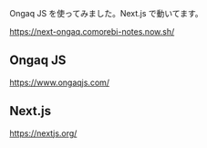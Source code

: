 Ongaq JS を使ってみました。Next.js で動いてます。

https://next-ongaq.comorebi-notes.now.sh/

## Ongaq JS
https://www.ongaqjs.com/

## Next.js
https://nextjs.org/
